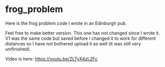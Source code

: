 # frog_problem
Here is the frog problem code I wrote in an Edinburgh pub.

Feel free to make better version. This one has not changed since I wrote it. V1 was the same code but saved before I changed it to work for different distances so I have not bothered upload it as well (it was still very unifinished).

Video is here: https://youtu.be/ZLTyX4zL2Fc
